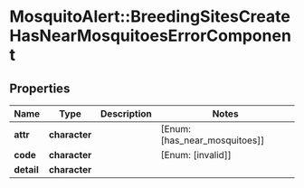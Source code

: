 # MosquitoAlert::BreedingSitesCreateHasNearMosquitoesErrorComponent


## Properties
Name | Type | Description | Notes
------------ | ------------- | ------------- | -------------
**attr** | **character** |  | [Enum: [has_near_mosquitoes]] 
**code** | **character** |  | [Enum: [invalid]] 
**detail** | **character** |  | 


